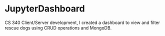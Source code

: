 # JupyterDashboard
CS 340 Client/Server development, I created a dashboard to view and filter rescue dogs using CRUD operations and MongoDB.
